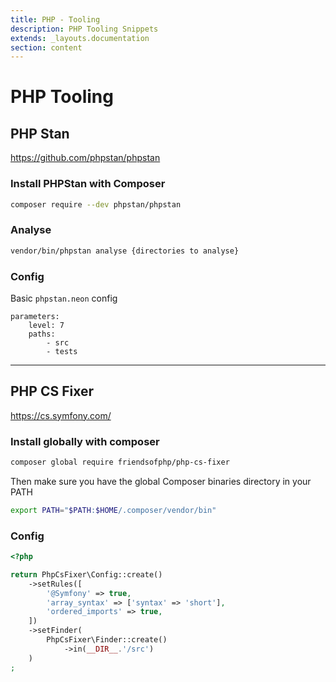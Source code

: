 ```yaml
---
title: PHP - Tooling
description: PHP Tooling Snippets
extends: _layouts.documentation
section: content
---
```


# PHP Tooling

## PHP Stan

https://github.com/phpstan/phpstan

### Install PHPStan with Composer

```bash
composer require --dev phpstan/phpstan
```

### Analyse

```bash
vendor/bin/phpstan analyse {directories to analyse}
```

### Config

Basic `phpstan.neon` config

```neon
parameters:
    level: 7
    paths:
        - src
        - tests
```

--- 

## PHP CS Fixer

https://cs.symfony.com/

### Install globally with composer

```bash
composer global require friendsofphp/php-cs-fixer
```

Then make sure you have the global Composer binaries directory in your PATH

```bash
export PATH="$PATH:$HOME/.composer/vendor/bin"
```

### Config

```php
<?php

return PhpCsFixer\Config::create()
    ->setRules([
        '@Symfony' => true,
        'array_syntax' => ['syntax' => 'short'],
        'ordered_imports' => true,
    ])
    ->setFinder(
        PhpCsFixer\Finder::create()
            ->in(__DIR__.'/src')
    )
;
```
